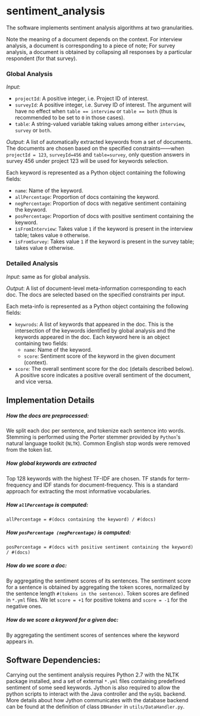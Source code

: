 # sentiment_analysis

The software implements sentiment analysis algorithms at two granularities. 

Note the meaning of a document depends on the context. 
For interview analysis, a document is corresponding to a piece of note;
For survey analysis, a document is obtained by collapsing all responses by a particular respondent (for that survey). 

### Global Analysis

*Input*:
* `projectId`: A positive integer, i.e. Project ID of interest.
* `surveyId`: A positive integer, i.e. Survey ID of interest. The argument will have no effect when `table == interview` or `table == both` (thus is recommended to be set to `0` in those cases).
* `table`: A string-valued variable taking values among either `interview`, `survey` or `both`. 

*Output*: A list of automatically extracted keywords from a set of documents. The documents are chosen based on the specified constraints——when `projectId = 123`, `surveyId=456` and `table=survey`, only question answers in survey 456 under project 123 will be used for keywords selection.

Each keyword is represented as a Python object containing the following fields:
* `name`: Name of the keyword.
* `allPercentage`: Proportion of docs containing the keyword.
* `negPercentage`: Proportion of docs with negative sentiment containing the keyword.
* `posPercentage`: Proportion of docs with positive sentiment containing the keyword.
* `isFromInterview`: Takes value `1` if the keyword is present in the interview table; takes value `0` otherwise.
* `isFromSurvey`: Takes value `1` if the keyword is present in the survey table; takes value `0` otherwise.

### Detailed Analysis

*Input*:
same as for global analysis. 

*Output*: A list of document-level meta-information corresponding to each doc. The docs are selected based on the specified constraints per input.

Each meta-info is represented as a Python object containing the following fields:
* `keywrods`: A list of keywords that appeared in the doc. This is the intersection of the keywords identified by global analysis and the keywords appeared in the doc. Each keyword here is an object containing two fields:
  - `name`: Name of the keyword.
  - `score`: Sentiment score of the keyword in the given document (context). 
* `score`: The overall sentiment score for the doc (details described below). A positive score indicates a positive overall sentiment of the document, and vice versa.

## Implementation Details

##### How the docs are preprocessed:
We split each doc per sentence, and tokenize each sentence into words. Stemming is performed using the Porter stemmer provided by `Python`'s natural language toolkit (`NLTK`). Common English stop words were removed from the token list.

##### How global keywords are extracted
Top 128 keywords with the highest TF-IDF are chosen. TF stands for term-frequency and IDF stands for document-frequency. This is a standard approach for extracting the most informative vocabularies. 

##### How `allPercentage` is computed:
```
allPercentage = #(docs containing the keyword) / #(docs)
```

##### How `posPercentage (negPercentage)` is computed:
```
posPercentage = #(docs with positive sentiment containing the keyword) / #(docs)
```

##### How do we score a doc:
By aggregating the sentiment scores of its sentences. The sentiment score for a sentence is obtained by aggregating the token scores, normalized by the sentence length `#(tokens in the sentence)`. Token scores are defined in `*.yml` files. We let `score = +1` for positive tokens and `score = -1` for the negative ones. 

##### How do we score a keyword for a given doc:
By aggregating the sentiment scores of sentences where the keyword appears in. 

## Software Dependencies:

Carrying out the sentiment analysis requires Python 2.7 with the NLTK package installed, and a set of external `*.yml` files containing predefined sentiment of some seed keywords. Jython is also required to allow the python scripts to interact with the Java controller and the `mySQL` backend. More details about how Jython communicates with the database backend can be found at the definition of class `DBHander` in `utils/DataHandler.py`.
